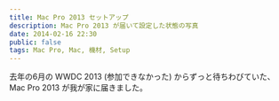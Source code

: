 ```yaml
---
title: Mac Pro 2013 セットアップ
description: Mac Pro 2013 が届いて設定した状態の写真
date: 2014-02-16 22:30
public: false
tags: Mac Pro, Mac, 機材, Setup
---
```


去年の6月の WWDC 2013 (参加できなかった) からずっと待ちわびていた、Mac Pro 2013 が我が家に届きました。

